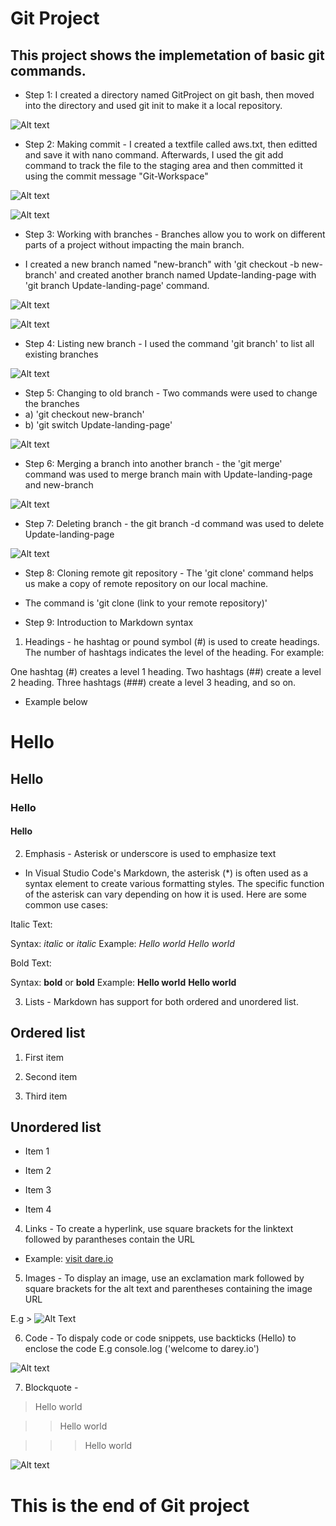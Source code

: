 # Git Project

## This project shows the implemetation of basic git commands.

- Step 1: I created a directory named GitProject on git bash, then moved into the directory and used git init to make it a local repository.

![Alt text](<git init.png>)

- Step 2: Making commit - I created a textfile called aws.txt, then editted and save it with nano command. Afterwards, I used the git add command to track the file to the staging area and then committed it using the commit message "Git-Workspace"  

![Alt text](<Images/touch and nano.png>)


![Alt text](<git add & commit-1.png>)

- Step 3: Working with branches - Branches allow you to work on different parts of a project without impacting the main branch. 

- I created a new branch named "new-branch" with 'git checkout -b new-branch' and created another branch named Update-landing-page with 'git branch Update-landing-page' command.

![Alt text](<Images/new branch.png>)

![Alt text](<Images/4-second branch.png>)

- Step 4: Listing new branch - I used the command 'git branch' to list all existing branches

![Alt text](<Images/4-second branch.png>)

- Step 5: Changing to old branch - Two commands were used to change the branches 
- a) 'git checkout new-branch'
- b) 'git switch Update-landing-page'

![Alt text](<5-changing branch.png>)

- Step 6: Merging a branch into another branch - the 'git merge' command was used to merge branch main with Update-landing-page and new-branch

![Alt text](<6-git merge.png>)

- Step 7: Deleting branch - the git branch -d command was used to delete Update-landing-page

![Alt text](<7-branch delete.png>)

- Step 8: Cloning remote git repository - The 'git clone' command helps us make a copy of remote repository on our local machine.

- The command is 'git clone (link to your remote repository)'

- Step 9: Introduction to Markdown syntax

1. Headings - he hashtag or pound symbol (#) is used to create headings. The number of hashtags indicates the level of the heading. For example:

One hashtag (#) creates a level 1 heading.
Two hashtags (##) create a level 2 heading.
Three hashtags (###) create a level 3 heading, and so on.
 
 - Example below

# Hello

## Hello

### Hello 

#### Hello

 2.  Emphasis - Asterisk or underscore is used to emphasize text
 
 - In Visual Studio Code's Markdown, the asterisk (*) is often used as a syntax element to create various formatting styles. The specific function of the asterisk can vary depending on how it is used. Here are some common use cases:

Italic Text:

Syntax: *italic* or _italic_
Example: *Hello world* _Hello world_
        
Bold Text:

Syntax: **bold** or __bold__
Example: **Hello world** __Hello world__

3. Lists - Markdown has support for both ordered and unordered list.

## Ordered list

1. First item

2. Second item 

3. Third item

## Unordered list 

- Item 1 

- Item 2

* Item 3 

* Item 4

4. Links - To create a hyperlink, use square brackets for the linktext followed by parantheses contain the URL

* Example: [visit dare.io](htttps://www.google.com)

5. Images - To display an image, use an exclamation mark followed by square brackets for the alt text and parentheses containing the image URL

E.g > ![Alt Text](https://example.com/image.jpg)

6. Code - To dispaly code or code snippets, use backticks (Hello) to enclose the code
E.g console.log ('welcome to darey.io')

![Alt text](<markdown tags.png>)

7. Blockquote - 

> Hello world

>> Hello world

>>> Hello world

![Alt text](blockquote.png)

# This is the end of Git project

























